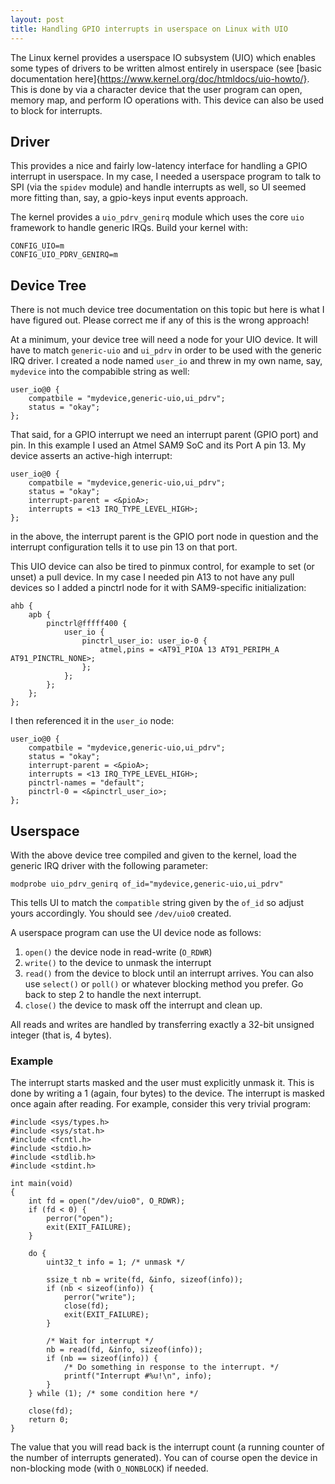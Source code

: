 ```yaml
---
layout: post
title: Handling GPIO interrupts in userspace on Linux with UIO
---
```


The Linux kernel provides a userspace IO subsystem (UIO) which enables some
types of drivers to be written almost entirely in userspace (see [basic documentation here]{https://www.kernel.org/doc/htmldocs/uio-howto/}. This is done by
via a character device that the user program can open, memory map, and
perform IO operations with. This device can also be used to block for
interrupts.

## Driver

This provides a nice and fairly low-latency interface for handling a GPIO
interrupt in userspace. In my case, I needed a userspace program to talk to
SPI (via the `spidev` module) and handle interrupts as well, so UI seemed more
fitting than, say, a gpio-keys input events approach.

The kernel provides a `uio_pdrv_genirq` module which uses the core `uio`
framework to handle generic IRQs. Build your kernel with:

    CONFIG_UIO=m
    CONFIG_UIO_PDRV_GENIRQ=m

## Device Tree

There is not much device tree documentation on this topic but here is what I
have figured out. Please correct me if any of this is the wrong approach!

At a minimum, your device tree will need a node for your UIO device. It will
have to match `generic-uio` and `ui_pdrv` in order to be used with the generic
IRQ driver. I created a node named `user_io` and threw in my own name, say,
`mydevice` into the compabible string as well:

    user_io@0 {
        compatbile = "mydevice,generic-uio,ui_pdrv";
        status = "okay";
    };

That said, for a GPIO interrupt we need an interrupt parent (GPIO port) and
pin. In this example I used an Atmel SAM9 SoC and its Port A pin 13. My
device asserts an active-high interrupt:

    user_io@0 {
        compatbile = "mydevice,generic-uio,ui_pdrv";
        status = "okay";
        interrupt-parent = <&pioA>;
        interrupts = <13 IRQ_TYPE_LEVEL_HIGH>;
    };

in the above, the interrupt parent is the GPIO port node in question and the
interrupt configuration tells it to use pin 13 on that port.

This UIO device can also be tired to pinmux control, for example to set (or
unset) a pull device. In my case I needed pin A13 to not have any pull devices
so I added a pinctrl node for it with SAM9-specific initialization:

    ahb {
        apb {
            pinctrl@fffff400 {
                user_io {
                    pinctrl_user_io: user_io-0 {
                        atmel,pins = <AT91_PIOA 13 AT91_PERIPH_A AT91_PINCTRL_NONE>;
                    };
                };
            };
        };
    };

I then referenced it in the `user_io` node:

    user_io@0 {
        compatbile = "mydevice,generic-uio,ui_pdrv";
        status = "okay";
        interrupt-parent = <&pioA>;
        interrupts = <13 IRQ_TYPE_LEVEL_HIGH>;
        pinctrl-names = "default";
        pinctrl-0 = <&pinctrl_user_io>;
    };

## Userspace

With the above device tree compiled and given to the kernel, load the generic
IRQ driver with the following parameter:

    modprobe uio_pdrv_genirq of_id="mydevice,generic-uio,ui_pdrv"

This tells UI to match the `compatible` string given by the `of_id` so adjust
yours accordingly. You should see `/dev/uio0` created.

A userspace program can use the UI device node as follows:

1. `open()` the device node in read-write (`O_RDWR`)
2. `write()` to the device to unmask the interrupt
3. `read()` from the device to block until an interrupt arrives. You can also use `select()` or `poll()` or whatever blocking method you prefer. Go back to step 2 to handle the next interrupt.
4. `close()` the device to mask off the interrupt and clean up.

All reads and writes are handled by transferring exactly a 32-bit unsigned
integer (that is, 4 bytes).

### Example

The interrupt starts masked and the user must explicitly unmask it. This is
done by writing a 1 (again, four bytes) to the device. The interrupt is masked
once again after reading. For example, consider this very trivial program:

    #include <sys/types.h>
    #include <sys/stat.h>
    #include <fcntl.h>
    #include <stdio.h>
    #include <stdlib.h>
    #include <stdint.h>

    int main(void)
    {
        int fd = open("/dev/uio0", O_RDWR);
        if (fd < 0) {
            perror("open");
            exit(EXIT_FAILURE);
        }

        do {
            uint32_t info = 1; /* unmask */

            ssize_t nb = write(fd, &info, sizeof(info));
            if (nb < sizeof(info)) {
                perror("write");
                close(fd);
                exit(EXIT_FAILURE);
            }

            /* Wait for interrupt */
            nb = read(fd, &info, sizeof(info));
            if (nb == sizeof(info)) {
                /* Do something in response to the interrupt. */
                printf("Interrupt #%u!\n", info);
            }
        } while (1); /* some condition here */

        close(fd);
        return 0;
    }

The value that you will read back is the interrupt count (a running counter of
the number of interrupts generated). You can of course open the device in
non-blocking mode (with `O_NONBLOCK`) if needed.
